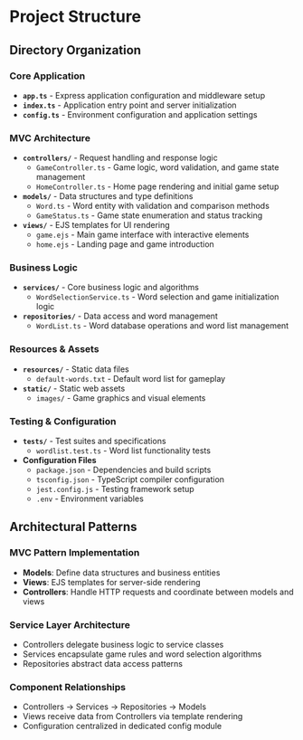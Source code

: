 # Project Structure

## Directory Organization

### Core Application
- **`app.ts`** - Express application configuration and middleware setup
- **`index.ts`** - Application entry point and server initialization
- **`config.ts`** - Environment configuration and application settings

### MVC Architecture
- **`controllers/`** - Request handling and response logic
  - `GameController.ts` - Game logic, word validation, and game state management
  - `HomeController.ts` - Home page rendering and initial game setup
- **`models/`** - Data structures and type definitions
  - `Word.ts` - Word entity with validation and comparison methods
  - `GameStatus.ts` - Game state enumeration and status tracking
- **`views/`** - EJS templates for UI rendering
  - `game.ejs` - Main game interface with interactive elements
  - `home.ejs` - Landing page and game introduction

### Business Logic
- **`services/`** - Core business logic and algorithms
  - `WordSelectionService.ts` - Word selection and game initialization logic
- **`repositories/`** - Data access and word management
  - `WordList.ts` - Word database operations and word list management

### Resources & Assets
- **`resources/`** - Static data files
  - `default-words.txt` - Default word list for gameplay
- **`static/`** - Static web assets
  - `images/` - Game graphics and visual elements

### Testing & Configuration
- **`tests/`** - Test suites and specifications
  - `wordlist.test.ts` - Word list functionality tests
- **Configuration Files**
  - `package.json` - Dependencies and build scripts
  - `tsconfig.json` - TypeScript compiler configuration
  - `jest.config.js` - Testing framework setup
  - `.env` - Environment variables

## Architectural Patterns

### MVC Pattern Implementation
- **Models**: Define data structures and business entities
- **Views**: EJS templates for server-side rendering
- **Controllers**: Handle HTTP requests and coordinate between models and views

### Service Layer Architecture
- Controllers delegate business logic to service classes
- Services encapsulate game rules and word selection algorithms
- Repositories abstract data access patterns

### Component Relationships
- Controllers → Services → Repositories → Models
- Views receive data from Controllers via template rendering
- Configuration centralized in dedicated config module